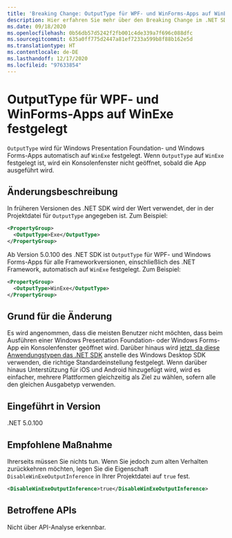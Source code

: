 ```yaml
---
title: 'Breaking Change: OutputType für WPF- und WinForms-Apps auf WinExe festgelegt'
description: Hier erfahren Sie mehr über den Breaking Change im .NET SDK 5.0.100, durch den OutputType für Windows Forms-Apps automatisch auf WinExe festgelegt wird.
ms.date: 09/18/2020
ms.openlocfilehash: 0b56db57d5242f2fb001c4de339a7f696c088dfc
ms.sourcegitcommit: 635a0ff775d2447a81ef7233a599b8f88b162e5d
ms.translationtype: HT
ms.contentlocale: de-DE
ms.lasthandoff: 12/17/2020
ms.locfileid: "97633854"
---
```

# <a name="outputtype-set-to-winexe-for-wpf-and-winforms-apps"></a>OutputType für WPF- und WinForms-Apps auf WinExe festgelegt

`OutputType` wird für Windows Presentation Foundation- und Windows Forms-Apps automatisch auf `WinExe` festgelegt. Wenn `OutputType` auf `WinExe` festgelegt ist, wird ein Konsolenfenster nicht geöffnet, sobald die App ausgeführt wird.

## <a name="change-description"></a>Änderungsbeschreibung

In früheren Versionen des .NET SDK wird der Wert verwendet, der in der Projektdatei für `OutputType` angegeben ist. Zum Beispiel:

```xml
<PropertyGroup>
  <OutputType>Exe</OutputType>
</PropertyGroup>
```

Ab Version 5.0.100 des .NET SDK ist `OutputType` für WPF- und Windows Forms-Apps für alle Frameworkversionen, einschließlich des .NET Framework, automatisch auf `WinExe` festgelegt. Zum Beispiel:

```xml
<PropertyGroup>
  <OutputType>WinExe</OutputType>
</PropertyGroup>
```

## <a name="reason-for-change"></a>Grund für die Änderung

Es wird angenommen, dass die meisten Benutzer nicht möchten, dass beim Ausführen einer Windows Presentation Foundation- oder Windows Forms-App ein Konsolenfenster geöffnet wird. Darüber hinaus wird [jetzt, da diese Anwendungstypen das .NET SDK](sdk-and-target-framework-change.md) anstelle des Windows Desktop SDK verwenden, die richtige Standardeinstellung festgelegt. Wenn darüber hinaus Unterstützung für iOS und Android hinzugefügt wird, wird es einfacher, mehrere Plattformen gleichzeitig als Ziel zu wählen, sofern alle den gleichen Ausgabetyp verwenden.

## <a name="version-introduced"></a>Eingeführt in Version

.NET 5.0.100

## <a name="recommended-action"></a>Empfohlene Maßnahme

Ihrerseits müssen Sie nichts tun. Wenn Sie jedoch zum alten Verhalten zurückkehren möchten, legen Sie die Eigenschaft `DisableWinExeOutputInference` in Ihrer Projektdatei auf `true` fest.

```xml
<DisableWinExeOutputInference>true</DisableWinExeOutputInference>
```

## <a name="affected-apis"></a>Betroffene APIs

Nicht über API-Analyse erkennbar.

<!--

### Affected APIs

Not detectable via API analysis.

### Category

- Windows Forms
- Windows Presentation Framework (WPF)

-->
